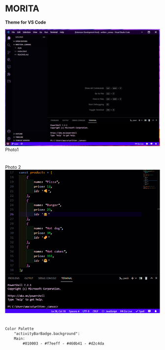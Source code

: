 # **MORITA**

**Theme for VS Code**

![](2022-01-28-18-38-15.png)
Photo1
#

Photo 2
![](2022-01-28-18-50-59.png)

#

    Color Palette
		"activityBarBadge.background":
        Main: 
            #010003 - #f7eeff - #460b41 - #d2c4da